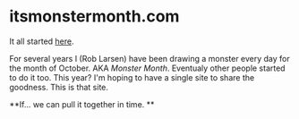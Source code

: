 itsmonstermonth.com
===================

It all started [here](http://www.drunkenfist.com/304/tag/monster-month/). 

For several years I (Rob Larsen) have been drawing a monster every day for the month of October. AKA *Monster Month*. Eventualy other people started to do it too. This year? I'm hoping to have a single site to share the goodness. This is that site. 

**If... we can pull it together in time. **
